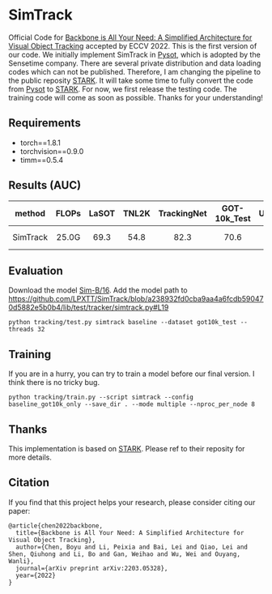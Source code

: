 SimTrack
=========================================
Official Code for [Backbone is All Your Need: A Simplified Architecture for Visual Object Tracking](https://arxiv.org/abs/2107.02960) accepted by ECCV 2022.
This is the first version of our code.
We initially implement SimTrack in [Pysot](https://github.com/STVIR/pysot), which is adopted by the Sensetime company. 
There are several private distribution and data loading codes which can not be published.
Therefore, I am changing the pipeline to the public reposity [STARK](https://github.com/researchmm/Stark).
It will take some time to fully convert the code from [Pysot](https://github.com/STVIR/pysot) to [STARK](https://github.com/researchmm/Stark).
For now, we first release the testing code. The training code will come as soon as possible. Thanks for your understanding!

## Requirements
- torch==1.8.1
- torchvision==0.9.0
- timm==0.5.4


## Results (AUC)
|method|  FLOPs    |   LaSOT | TNL2K | TrackingNet | GOT-10k_Test | UAV123  | model|
|:------:|:-----:|:-----:|:-----:|:------:|:------:|:------:|:------:|
|SimTrack| 25.0G | 69.3 | 54.8 | 82.3 | 70.6 | 69.8| [Sim-B/16](https://drive.google.com/file/d/19iSJi14yfJsi_XN5bfKdkBPUHgFzagg9/view?usp=sharing)|


## Evaluation
Download the model [Sim-B/16](https://drive.google.com/file/d/19iSJi14yfJsi_XN5bfKdkBPUHgFzagg9/view?usp=sharing). Add the model path to https://github.com/LPXTT/SimTrack/blob/a238932fd0cba9aa4a6fcdb590470d5882e5b0b4/lib/test/tracker/simtrack.py#L19
```
python tracking/test.py simtrack baseline --dataset got10k_test --threads 32
```

## Training
If you are in a hurry, you can try to train a model before our final version. I think there is no tricky bug.
```
python tracking/train.py --script simtrack --config baseline_got10k_only --save_dir . --mode multiple --nproc_per_node 8
```

## Thanks
This implementation is based on [STARK](https://github.com/researchmm/Stark). Please ref to their reposity for more details.

## Citation
If you find that this project helps your research, please consider citing our paper:
```
@article{chen2022backbone,
  title={Backbone is All Your Need: A Simplified Architecture for Visual Object Tracking},
  author={Chen, Boyu and Li, Peixia and Bai, Lei and Qiao, Lei and Shen, Qiuhong and Li, Bo and Gan, Weihao and Wu, Wei and Ouyang, Wanli},
  journal={arXiv preprint arXiv:2203.05328},
  year={2022}
}
